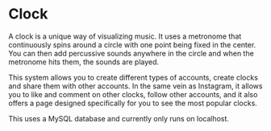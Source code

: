 # Clock

A clock is a unique way of visualizing music. It uses a metronome that continuously spins around a circle with one point being fixed in the center. You can then add percussive sounds anywhere in the circle and when the metronome hits them, the sounds are played.

This system allows you to create different types of accounts, create clocks and share them with other accounts. In the same vein as Instagram, it allows you to like and comment on other clocks, follow other accounts, and it also offers a page designed specifically for you to see the most popular clocks.

This uses a MySQL database and currently only runs on localhost.
